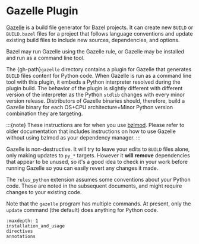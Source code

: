 # Gazelle Plugin

[Gazelle][gazelle] is a build file generator for Bazel projects. It can
create new `BUILD` or `BUILD.bazel` files for a project that
follows language conventions and update existing build files to include new
sources, dependencies, and options.

[gazelle]: https://github.com/bazel-contrib/bazel-gazelle

Bazel may run Gazelle using the Gazelle rule, or Gazelle may be installed and run
as a command line tool.

The {gh-path}`gazelle` directory contains a plugin for Gazelle
that generates `BUILD` files content for Python code. When Gazelle is
run as a command line tool with this plugin, it embeds a Python interpreter
resolved during the plugin build. The behavior of the plugin is slightly
different with different version of the interpreter as the Python
`stdlib` changes with every minor version release. Distributors of Gazelle
binaries should, therefore, build a Gazelle binary for each OS+CPU
architecture+Minor Python version combination they are targeting.

:::{note}
These instructions are for when you use [bzlmod][bzlmod]. Please refer to
older documentation that includes instructions on how to use Gazelle
without using bzlmod as your dependency manager.
:::

[bzlmod]: https://bazel.build/external/module

Gazelle is non-destructive. It will try to leave your edits to `BUILD`
files alone, only making updates to `py_*` targets. However it **will
remove** dependencies that appear to be unused, so it's a good idea to check
in your work before running Gazelle so you can easily revert any changes it made.

The `rules_python` extension assumes some conventions about your Python code.
These are noted in the subsequent documents, and might require changes to your
existing code.

Note that the `gazelle` program has multiple commands. At present, only
the `update` command (the default) does anything for Python code.


```{toctree}
:maxdepth: 1
installation_and_usage
directives
annotations
```
